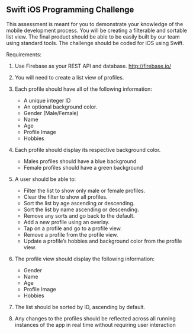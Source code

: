## Swift iOS Programming Challenge

This assessment is meant for you to demonstrate your knowledge of the mobile
development process. You will be creating a filterable and sortable list view. The final
product should be able to be easily built by our team using standard tools. The challenge
should be coded for iOS using Swift.

Requirements:

1. Use Firebase as your REST API and database. http://firebase.io/

2. You will need to create a list view of profiles.

3. Each profile should have all of the following information:
	* A unique integer ID
	* An optional background
color.
	* Gender (Male/Female)
	* Name
	* Age
	* Profile Image
	* Hobbies
4. Each profile should display its respective background color.
	* Males profiles should have a blue background
	* Female profiles should have a green background
	
5. A user should be able to:
	* Filter the list to show only male or female profiles.
	* Clear the filter to show all profiles.
	* Sort the list by age ascending or descending.
	* Sort the list by name ascending or descending.
	* Remove any sorts and go back to the default.
	* Add a new profile using an overlay.
	* Tap on a profile and go to a profile view.
	* Remove a profile from the profile view.
	* Update a profile’s hobbies and background color from the profile view.
	
6. The profile view should display the following information:
	* Gender
	* Name
	* Age
	* Profile Image
	* Hobbies
	
7. The list should be sorted by ID, ascending by default.

8. Any changes to the profiles should be reflected across all running instances of the
app in real time without requiring user interaction
